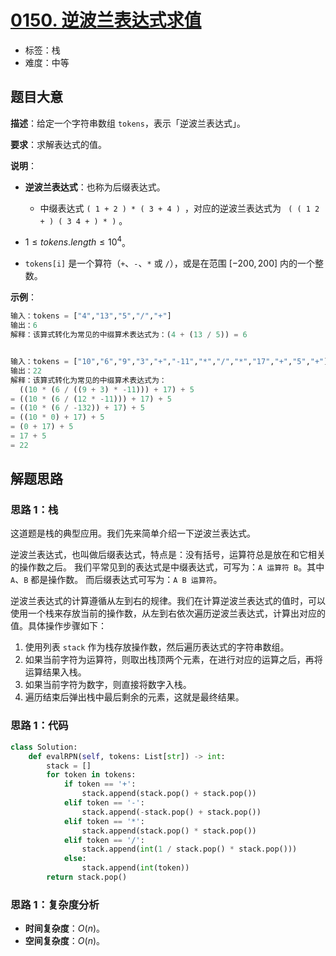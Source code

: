 # [0150. 逆波兰表达式求值](https://leetcode.cn/problems/evaluate-reverse-polish-notation/)

- 标签：栈
- 难度：中等

## 题目大意

**描述**：给定一个字符串数组 `tokens`，表示「逆波兰表达式」。

**要求**：求解表达式的值。

**说明**：

- **逆波兰表达式**：也称为后缀表达式。
  - 中缀表达式 `( 1 + 2 ) * ( 3 + 4 ) `，对应的逆波兰表达式为 ` ( ( 1 2 + ) ( 3 4 + ) * )` 。

- $1 \le tokens.length \le 10^4$。
- `tokens[i]` 是一个算符（`+`、`-`、`*` 或 `/`），或是在范围 $[-200, 200]$ 内的一个整数。

**示例**：

```python
输入：tokens = ["4","13","5","/","+"]
输出：6
解释：该算式转化为常见的中缀算术表达式为：(4 + (13 / 5)) = 6


输入：tokens = ["10","6","9","3","+","-11","*","/","*","17","+","5","+"]
输出：22
解释：该算式转化为常见的中缀算术表达式为：
  ((10 * (6 / ((9 + 3) * -11))) + 17) + 5
= ((10 * (6 / (12 * -11))) + 17) + 5
= ((10 * (6 / -132)) + 17) + 5
= ((10 * 0) + 17) + 5
= (0 + 17) + 5
= 17 + 5
= 22
```

## 解题思路

### 思路 1：栈

这道题是栈的典型应用。我们先来简单介绍一下逆波兰表达式。

逆波兰表达式，也叫做后缀表达式，特点是：没有括号，运算符总是放在和它相关的操作数之后。
我们平常见到的表达式是中缀表达式，可写为：`A 运算符 B`。其中 `A`、`B` 都是操作数。
而后缀表达式可写为：`A B 运算符`。

逆波兰表达式的计算遵循从左到右的规律。我们在计算逆波兰表达式的值时，可以使用一个栈来存放当前的操作数，从左到右依次遍历逆波兰表达式，计算出对应的值。具体操作步骤如下：

1. 使用列表 `stack` 作为栈存放操作数，然后遍历表达式的字符串数组。
2. 如果当前字符为运算符，则取出栈顶两个元素，在进行对应的运算之后，再将运算结果入栈。
3. 如果当前字符为数字，则直接将数字入栈。
4. 遍历结束后弹出栈中最后剩余的元素，这就是最终结果。

### 思路 1：代码

```python
class Solution:
    def evalRPN(self, tokens: List[str]) -> int:
        stack = []
        for token in tokens:
            if token == '+':
                stack.append(stack.pop() + stack.pop())
            elif token == '-':
                stack.append(-stack.pop() + stack.pop())
            elif token == '*':
                stack.append(stack.pop() * stack.pop())
            elif token == '/':
                stack.append(int(1 / stack.pop() * stack.pop()))
            else:
                stack.append(int(token))
        return stack.pop()
```

### 思路 1：复杂度分析

- **时间复杂度**：$O(n)$。
- **空间复杂度**：$O(n)$。
